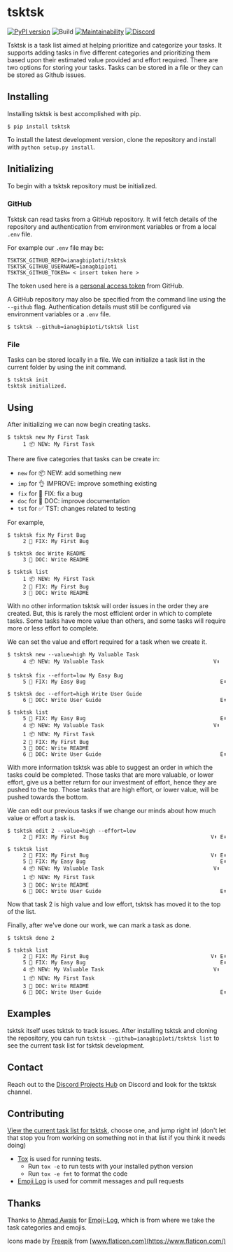 # tsktsk

[![PyPI version](https://badge.fury.io/py/smalld.svg)](https://badge.fury.io/py/smalld)
![Build](https://github.com/ianagbip1oti/tsktsk/workflows/Build/badge.svg)
[![Maintainability](https://api.codeclimate.com/v1/badges/016b76d0210ac5243ce1/maintainability)](https://codeclimate.com/github/ianagbip1oti/tsktsk/maintainability)
[![Discord](https://img.shields.io/discord/417389758470422538)](https://discord.gg/3aTVQtz)

Tsktsk is a task list aimed at helping prioritize and categorize your tasks.
It supports adding tasks in five different categories and prioritizing them based upon their estimated value provided
and effort required.
There are two options for storing your tasks.
Tasks can be stored in a file or they can be stored as Github issues.

## Installing

Installing tsktsk is best accomplished with pip.

```console
$ pip install tsktsk
```

To install the latest development version, clone the repository and install with `python setup.py install`.

## Initializing

To begin with a tsktsk repository must be initialized.

### GitHub

Tsktsk can read tasks from a GitHub repository.
It will fetch details of the repository and authentication from environment variables or
from a local `.env` file.

For example our `.env` file may be:

```
TSKTSK_GITHUB_REPO=ianagbip1oti/tsktsk
TSKTSK_GITHUB_USERNAME=ianagbip1oti
TSKTSK_GITHUB_TOKEN= < insert token here >
```

The token used here is a [personal access token](https://docs.github.com/en/github/authenticating-to-github/creating-a-personal-access-token) from GitHub.

A GitHub repository may also be specified from the command line using the `--github` flag.
Authentication details must still be configured via environment variables or a `.env` file.

```console
$ tsktsk --github=ianagbip1oti/tsktsk list
```

### File

Tasks can be stored locally in a file.
We can initialize a task list in the current folder by using the init command.

```console
$ tsktsk init
tsktsk initialized.
```


## Using

After initializing we can now begin creating tasks.

```console
$ tsktsk new My First Task
     1 📦 NEW: My First Task
```

There are five categories that tasks can be create in:
* `new` for 📦 NEW: add something new
* `imp` for 👌 IMPROVE: improve something existing
* `fix` for 🐛 FIX: fix a bug
* `doc` for 📖 DOC: improve documentation
* `tst` for ✅ TST: changes related to testing

For example,

```console
$ tsktsk fix My First Bug
     2 🐛 FIX: My First Bug 

$ tsktsk doc Write README
     3 📖 DOC: Write README 
    
$ tsktsk list
     1 📦 NEW: My First Task
     2 🐛 FIX: My First Bug
     3 📖 DOC: Write README
```

With no other information tsktsk will order issues in the order they are created.
But, this is rarely the most efficient order in which to complete tasks.
Some tasks have more value than others, and some tasks will require more or less effort to complete.

We can set the value and effort required for a task when we create it.

```console
$ tsktsk new --value=high My Valuable Task
     4 📦 NEW: My Valuable Task                                   V⬆  

$ tsktsk fix --effort=low My Easy Bug
     5 🐛 FIX: My Easy Bug                                           E⬇ 

$ tsktsk doc --effort=high Write User Guide
     6 📖 DOC: Write User Guide                                      E⬆  
     
$ tsktsk list
     5 🐛 FIX: My Easy Bug                                           E⬇
     4 📦 NEW: My Valuable Task                                   V⬆  
     1 📦 NEW: My First Task
     2 🐛 FIX: My First Bug
     3 📖 DOC: Write README
     6 📖 DOC: Write User Guide                                      E⬆  
```
 
With more information tsktsk was able to suggest an order in which the tasks could be completed.
Those tasks that are more valuable, or lower effort, give us a better return for our investment of effort,
hence they are pushed to the top.
Those tasks that are high effort, or lower value, will be pushed towards the bottom.

We can edit our previous tasks if we change our minds about how much value or effort a task is.

```console
$ tsktsk edit 2 --value=high --effort=low
     2 🐛 FIX: My First Bug                                       V⬆ E⬇ 

$ tsktsk list
     2 🐛 FIX: My First Bug                                       V⬆ E⬇ 
     5 🐛 FIX: My Easy Bug                                           E⬇
     4 📦 NEW: My Valuable Task                                   V⬆  
     1 📦 NEW: My First Task
     3 📖 DOC: Write README
     6 📖 DOC: Write User Guide                                      E⬆ 
```

Now that task 2 is high value and low effort, tsktsk has moved it to the top of the list.

Finally, after we've done our work, we can mark a task as done.

```console
$ tsktsk done 2

$ tsktsk list
     2 🐛 FIX: My First Bug                                       V⬆ E⬇ 
     5 🐛 FIX: My Easy Bug                                           E⬇
     4 📦 NEW: My Valuable Task                                   V⬆  
     1 📦 NEW: My First Task
     3 📖 DOC: Write README
     6 📖 DOC: Write User Guide                                      E⬆ 
```
 
## Examples

tsktsk itself uses tsktsk to track issues. After installing tsktsk and cloning the repository, you can run `tsktsk --github=ianagbip1oti/tsktsk list` to see the current task list for tsktsk development.

## Contact

Reach out to the [Discord Projects Hub](https://discord.gg/3aTVQtz) on Discord and look for the tsktsk channel.

## Contributing

[View the current task list for tsktsk](#examples), choose one, and jump right in! (don't let that stop you from working on something not in that list if you think it needs doing)

* [Tox](https://tox.readthedocs.io/) is used for running tests.
  * Run `tox -e` to run tests with your installed python version
  * Run `tox -e fmt` to format the code
* [Emoji Log](https://github.com/ahmadawais/Emoji-Log) is used for commit messages and pull requests

## Thanks

Thanks to [Ahmad Awais](https://github.com/ahmadawais) for [Emoji-Log](https://github.com/ahmadawais/Emoji-Log), which is from where we take the task categories and emojis.

Icons made by [Freepik](http://www.freepik.com/) from [www.flaticon.com](https://www.flaticon.com/)

